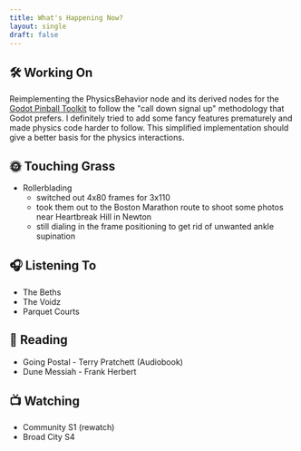 ```yaml
---
title: What's Happening Now?
layout: single
draft: false
---
```


## 🛠️ Working On

Reimplementing the PhysicsBehavior node and its derived nodes for the
[Godot Pinball Toolkit](/projects/godot_pinball) to follow the "call down
signal up" methodology that Godot prefers. I definitely tried to add some
fancy features prematurely and made physics code harder to follow. This
simplified implementation should give a better basis for the physics interactions.

## 🌞 Touching Grass

- Rollerblading
    - switched out 4x80 frames for 3x110
    - took them out to the Boston Marathon route to shoot some photos near Heartbreak Hill in Newton
    - still dialing in the frame positioning to get rid of unwanted ankle supination

## 🎧 Listening To

- The Beths
- The Voidz
- Parquet Courts

## 📖 Reading

- Going Postal - Terry Pratchett (Audiobook)
- Dune Messiah - Frank Herbert

## 📺 Watching

- Community S1 (rewatch)
- Broad City S4
